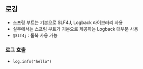 ## 로깅
- 스프링 부트는 기본으로 SLF4J, Logback 라이브러리 사용
- 실무에서는 스프링 부트가 기본으로 제공하는 Logback 대부분 사용
- ```@Slf4j``` : 롬복 사용 가능

### 로그 호출
- ```log.info("hello")```
